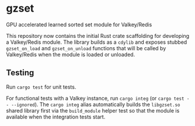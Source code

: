 # gzset
GPU accelerated learned sorted set module for Valkey/Redis

This repository now contains the initial Rust crate scaffolding for
developing a Valkey/Redis module. The library builds as a `cdylib`
and exposes stubbed `gzset_on_load` and `gzset_on_unload` functions
that will be called by Valkey/Redis when the module is loaded or
unloaded.

## Testing

Run `cargo test` for unit tests.

For functional tests with a Valkey instance, run `cargo integ` (or `cargo test -- --ignored`).
The `cargo integ` alias automatically builds the `libgzset.so` shared library first via
the `build_module` helper test so that the module is available when the integration
tests start.
